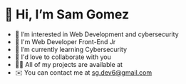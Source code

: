 # 👋 Hi, I’m Sam Gomez
- 👀 I’m interested in Web Development and cybersecurity
- 🧠 I'm Web Developer Front-End Jr
- 🌱 I’m currently learning Cybersecurity
- 💞️ I'd love to collaborate with you
- 👨‍💻 All of my projects are available at
- ✉️ You can contact me at sg.dev6@gmail.com


<!---
MarGmzDevcyber/MarGmzDevcyber is a ✨ special ✨ repository because its `README.md` (this file) appears on your GitHub profile.
You can click the Preview link to take a look at your changes.
--->
